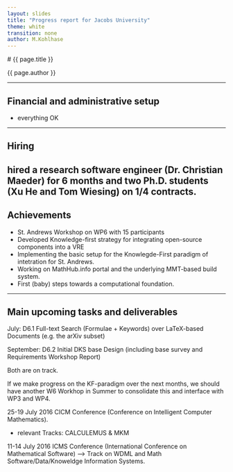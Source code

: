 ```yaml
---
layout: slides
title: "Progress report for Jacobs University"
theme: white
transition: none
author: M.Kohlhase
---
```


<section data-markdown data-separator="^---\n" data-separator-vertical="^--\n">
# {{ page.title }}

{{ page.author }}

---

## Financial and administrative setup

- everything OK

---
## Hiring

hired a research software engineer (Dr. Christian Maeder) for 6 months and two Ph.D. students
(Xu He and Tom Wiesing)  on 1/4 contracts. 
---
## Achievements

* St. Andrews Workshop on WP6 with 15 participants
* Developed Knowledge-first strategy for integrating open-source components into a VRE
* Implementing the basic setup for the Knowlegde-First paradigm of intetration for
St. Andrews.
* Working on MathHub.info portal and the underlying MMT-based build system.
* First (baby) steps towards a computational foundation.  
---
## Main upcoming tasks and deliverables

July: D6.1 Full-text Search (Formulae + Keywords) over LaTeX-based Documents (e.g. the arXiv
subset)

September: D6.2
Initial DKS base Design (including base survey and Requirements Workshop Report)

Both are on track.

If we make progress on the KF-paradigm over the next months, we should have another W6
Workhop in Summer to consolidate this and interface with WP3 and WP4.

25-19 July 2016 CICM Conference (Conference on Intelligent Computer Mathematics).
* relevant Tracks: CALCULEMUS & MKM

11-14 July 2016 ICMS Conference (International Conference on Mathematical Software)
--> Track on WDML and Math Software/Data/Knoweldge Information Systems.


</section>
